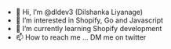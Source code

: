 - 👋 Hi, I’m @dldev3 (Dilshanka Liyanage)
- 👀 I’m interested in Shopify, Go and Javascript
- 🌱 I’m currently learning Shopify development
- 📫 How to reach me ... DM me on twitter

<!---
dldev3/dldev3 is a ✨ special ✨ repository because its `README.md` (this file) appears on your GitHub profile.
You can click the Preview link to take a look at your changes.
--->
